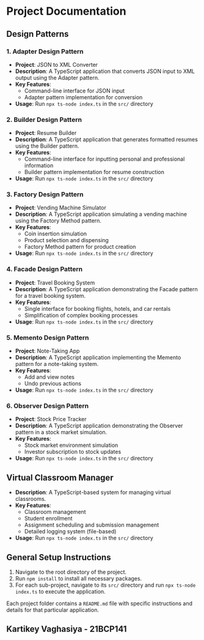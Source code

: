 # Project Documentation

## Design Patterns

### 1. Adapter Design Pattern

- **Project**: JSON to XML Converter
- **Description**: A TypeScript application that converts JSON input to XML output using the Adapter pattern.
- **Key Features**:
  - Command-line interface for JSON input
  - Adapter pattern implementation for conversion
- **Usage**: Run `npx ts-node index.ts` in the `src/` directory

### 2. Builder Design Pattern

- **Project**: Resume Builder
- **Description**: A TypeScript application that generates formatted resumes using the Builder pattern.
- **Key Features**:
  - Command-line interface for inputting personal and professional information
  - Builder pattern implementation for resume construction
- **Usage**: Run `npx ts-node index.ts` in the `src/` directory

### 3. Factory Design Pattern

- **Project**: Vending Machine Simulator
- **Description**: A TypeScript application simulating a vending machine using the Factory Method pattern.
- **Key Features**:
  - Coin insertion simulation
  - Product selection and dispensing
  - Factory Method pattern for product creation
- **Usage**: Run `npx ts-node index.ts` in the `src/` directory

### 4. Facade Design Pattern

- **Project**: Travel Booking System
- **Description**: A TypeScript application demonstrating the Facade pattern for a travel booking system.
- **Key Features**:
  - Single interface for booking flights, hotels, and car rentals
  - Simplification of complex booking processes
- **Usage**: Run `npx ts-node index.ts` in the `src/` directory

### 5. Memento Design Pattern

- **Project**: Note-Taking App
- **Description**: A TypeScript application implementing the Memento pattern for a note-taking system.
- **Key Features**:
  - Add and view notes
  - Undo previous actions
- **Usage**: Run `npx ts-node index.ts` in the `src/` directory

### 6. Observer Design Pattern

- **Project**: Stock Price Tracker
- **Description**: A TypeScript application demonstrating the Observer pattern in a stock market simulation.
- **Key Features**:
  - Stock market environment simulation
  - Investor subscription to stock updates
- **Usage**: Run `npx ts-node index.ts` in the `src/` directory

## Virtual Classroom Manager

- **Description**: A TypeScript-based system for managing virtual classrooms.
- **Key Features**:
  - Classroom management
  - Student enrollment
  - Assignment scheduling and submission management
  - Detailed logging system (file-based)
- **Usage**: Run `npx ts-node index.ts` in the `src/` directory

## General Setup Instructions

1. Navigate to the root directory of the project.
2. Run `npm install` to install all necessary packages.
3. For each sub-project, navigate to its `src/` directory and run `npx ts-node index.ts` to execute the application.

Each project folder contains a `README.md` file with specific instructions and details for that particular application.

## Kartikey Vaghasiya - 21BCP141

